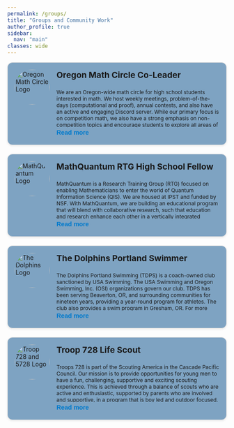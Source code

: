 ```yaml
---
permalink: /groups/
title: "Groups and Community Work"
author_profile: true
sidebar:
  nav: "main"
classes: wide
---
```

<style>
  .org-container {
    display: flex;
    flex-direction: column;
    gap: 20px;
    width: 100%;
    max-width: none;
    margin: 0 auto;
  }

  .org-card {
    display: flex;
    border: 1px solid #ddd;
    border-radius: 12px;
    padding: 16px;
    background: #7ea3c2;
    box-shadow: 0 2px 5px rgba(0,0,0,0.08);
    align-items: flex-start;
    position: relative;
  }

  .org-logo {
    width: 80px;
    height: 80px;
    border-radius: 50%;
    object-fit: cover;
    margin-right: 16px;
  }

  .org-content {
    font-size: 0.75rem;
    flex: 1;
  }

  .org-title {
    font-size: 1.2rem;
    font-weight: bold;
    margin-bottom: 8px;
  }

  .org-description {
    max-height: 100px;
    overflow: hidden;
    transition: max-height 0.3s ease;
    position: relative;
  }

  .org-description.expanded {
    max-height: 1000px;
  }

  .read-more-btn {
    background: none;
    border: none;
    color: #007acc;
    cursor: pointer;
    padding: 4px 0;
    font-weight: bold;
    font-size: 0.9rem;
  }
</style>

<div class="org-container">

<div class="org-card">
  <img class="org-logo" src="https://www.oregonmathcircle.org/logo/OMCLOGO.png" alt="Oregon Math Circle Logo">
  <div class="org-content">
    <div class="org-title">Oregon Math Circle Co-Leader</div>
    <div class="org-description" id="desc-1">
      <p>We are an Oregon-wide math circle for high school students interested in math. We host weekly meetings, problem-of-the-days (computational and proof), annual contests, and also have an active and engaging Discord server. While our primary focus is on competition math, we also have a strong emphasis on non-competition topics and encourage students to explore all areas of mathematics. We are a student-run organization, and our leaders are dedicated to providing a fun and engaging environment for all students. Each year, we attend in-person competitions including the American Regional Mathematics League(ARML), the Harvard-MIT Math Tournament(HMMT), and the Stanford Math Tournanment(SMT). For more information about our math circle, you can go to <a href="https://www.oregonmathcircle.org" target="_blank">this link</a>. </p>
      <p>I have been a member of the math circle since 2022, and a leader of the math circle since 2024. I am involved in running meetings, sending out club information emails, and planning our trips. I also have been writing Problem of the Days for our club, which are free-access problems posted daily on our Discord server that model competition problems.</p>
    </div>
    <button class="read-more-btn" onclick="toggleDescription('desc-1', this)">Read more</button>
  </div>
</div>

<div class="org-card">
  <img class="org-logo" src="https://mathquantum.umd.edu/media/logo_hufe77ac44593b2476901cdeb3aa4f9e3d_30646_0x70_resize_lanczos_3.png" alt="MathQuantum Logo">
  <div class="org-content">
    <div class="org-title">MathQuantum RTG High School Fellow</div>
    <div class="org-description" id="desc-2">
    <p>MathQuantum is a Research Training Group (RTG) focused on enabling Mathematicians to enter the world of Quantum Information Science (QIS). We are housed at IPST and funded by NSF. With MathQuantum, we are building an educational program that will blend with collaborative research, such that education and research enhance each other in a vertically integrated training group. The research draws from a set of Mathematical areas where our faculty have expertise, and advance these by tackling QIS challenges under three themes. High school fellowships are offered during summer to about 10 students, who will participate together as a cohort. Fellowships consist of a ~2-week online program of math and quantum information science lectures, seminars, professional development workshops, hands-on activities, discussions, and a mini-project. For more information, check out <a href="https://mathquantum.umd.edu/" target="_blank">this link</a>.</p>
    <p>I joined as part of the 2025 High School Fellowship cohort. Through MathQuantum, I have had mentored research, coursework, and seminars in applying mathematics to QIS problems. I also have access to internship opportunities at quantum companies & labs, various outreach activities, and networking opportunities.</p>
    </div>
    <button class="read-more-btn" onclick="toggleDescription('desc-2', this)">Read more</button>
  </div>
</div>

<div class="org-card">
  <img class="org-logo" src="https://www.dolphinswimteam.org/osmjcc/team-logo/default/teamlogo-610-1368249799577_009622-t-thumb.jpg" alt="The Dolphins Logo">
  <div class="org-content">
    <div class="org-title">The Dolphins Portland Swimmer</div>
    <div class="org-description" id="desc-3">
    <p>The Dolphins Portland Swimming (TDPS) is a coach-owned club sanctioned by USA Swimming. The USA Swimming and Oregon Swimming, Inc. (OSI) organizations govern our club. TDPS has been serving Beaverton, OR, and surrounding communities for nineteen years, providing a year-round program for athletes. The club also provides a swim program in Gresham, OR. For more information, check out <a href="https://www.dolphinswimteam.org" target="_blank">this link</a>.</p>
    <p>I have been a member of the Dolphins swim team since 2015. I started swimming competitively in 2017, and since then, I have qualified for every OSI state short-course championship in multiple events. My latest accomplishment was getting a 10th place overall finish in the 100 yard backstroke finals at the state meet this March. I have been part of the Green Squad, the Dolphins highest level swimming group, since 2023.</p>
    </div>
    <button class="read-more-btn" onclick="toggleDescription('desc-3', this)">Read more</button>
  </div>
</div>

<div class="org-card">
  <img class="org-logo" src="https://i0.wp.com/troop728.com/wp-content/uploads/2024/10/WebBanner_728_5728.png?w=482&ssl=1" alt="Troop 728 and 5728 Logo">
  <div class="org-content">
    <div class="org-title">Troop 728 Life Scout</div>
    <div class="org-description" id="desc-4">
    <p>Troops 728 is part of the Scouting America in the Cascade Pacific Council. Our mission is to provide opportunities for young men to have a fun, challenging, supportive and exciting scouting experience. This is achieved through a balance of scouts who are active and enthusiastic, supported by parents who are involved and supportive, in a program that is boy led and outdoor focused. For more information, visit <a href="https://www.troop728.com" target="_blank">this link</a>.</p>
    <p>I have been a member of troop 728 since I joined during 2021. I have been actively participing in the troop throughout, spending over 50 nights camping. I have attended the National Youth Leadership Training(NYLT) and served as the Assistant Senior Patrol Leader(ASPL) during the 2025 summer term. I am currently a life scout, which is the second highest rank behind being an Eagle Scout.</p>
    </div>
    <button class="read-more-btn" onclick="toggleDescription('desc-4', this)">Read more</button>
  </div>
</div>

<script>
  function toggleDescription(id, btn) {
    const el = document.getElementById(id);
    el.classList.toggle('expanded');
    btn.textContent = el.classList.contains('expanded') ? 'Collapse' : 'Read more';
  }
</script>
